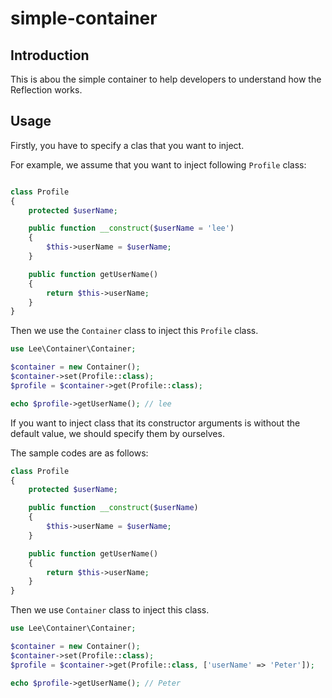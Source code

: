 # simple-container

## Introduction

This is abou the simple container to help developers to understand how the Reflection works.

## Usage

Firstly, you have to specify a clas that you want to inject.

For example, we assume that you want to inject following `Profile` class:

```php

class Profile
{
    protected $userName;

    public function __construct($userName = 'lee')
    {
        $this->userName = $userName;
    }

    public function getUserName()
    {
        return $this->userName;
    }
}

```

Then we use the `Container` class to inject this `Profile` class.

```php
use Lee\Container\Container;

$container = new Container();
$container->set(Profile::class);
$profile = $container->get(Profile::class);

echo $profile->getUserName(); // lee
```

If you want to inject class that its constructor arguments is without the default value, we should specify them by ourselves.

The sample codes are as follows:

```php
class Profile
{
    protected $userName;

    public function __construct($userName)
    {
        $this->userName = $userName;
    }

    public function getUserName()
    {
        return $this->userName;
    }
}
```

Then we use `Container` class to inject this class.

```php
use Lee\Container\Container;

$container = new Container();
$container->set(Profile::class);
$profile = $container->get(Profile::class, ['userName' => 'Peter']);

echo $profile->getUserName(); // Peter
```
